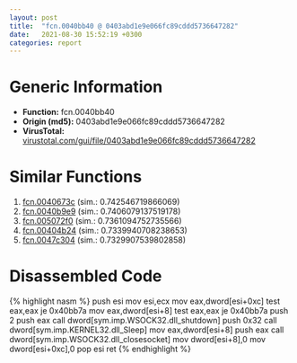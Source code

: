 ```yaml
---
layout: post
title:  "fcn.0040bb40 @ 0403abd1e9e066fc89cddd5736647282"
date:   2021-08-30 15:52:19 +0300
categories: report
---
```


# Generic Information
- **Function:** fcn.0040bb40
- **Origin (md5):** 0403abd1e9e066fc89cddd5736647282
- **VirusTotal:** [virustotal.com/gui/file/0403abd1e9e066fc89cddd5736647282][virustotal_ref]



# Similar Functions

1. [fcn.0040673c][similar_1_ref] (sim.: 0.742546719866069)
2. [fcn.0040b9e9][similar_2_ref] (sim.: 0.7406079137519178)
3. [fcn.005072f0][similar_3_ref] (sim.: 0.7361094752735566)
4. [fcn.00404b24][similar_4_ref] (sim.: 0.7339940708238653)
5. [fcn.0047c304][similar_5_ref] (sim.: 0.7329907539802858)


# Disassembled Code

{% highlight nasm %}
push esi
mov esi,ecx
mov eax,dword[esi+0xc]
test eax,eax
je 0x40bb7a
mov eax,dword[esi+8]
test eax,eax
je 0x40bb7a
push 2
push eax
call dword[sym.imp.WSOCK32.dll_shutdown]
push 0x32
call dword[sym.imp.KERNEL32.dll_Sleep]
mov eax,dword[esi+8]
push eax
call dword[sym.imp.WSOCK32.dll_closesocket]
mov dword[esi+8],0
mov dword[esi+0xc],0
pop esi
ret 
{% endhighlight %}


[similar_1_ref]: /report/fcn.0040673c@470263fe7e7cc115b95cd041d643e3b5
[similar_2_ref]: /report/fcn.0040b9e9@a2475448bf4050c1583e1970984a4d00
[similar_3_ref]: /report/fcn.005072f0@e2ba7f10eb234338a49853c34d7d9c56
[similar_4_ref]: /report/fcn.00404b24@fca52b995e756cff97168f6fef94b37d
[similar_5_ref]: /report/fcn.0047c304@d96761eb00d2d97e2b6f5ffffed0b46a
[virustotal_ref]: https://www.virustotal.com/gui/file/0403abd1e9e066fc89cddd5736647282